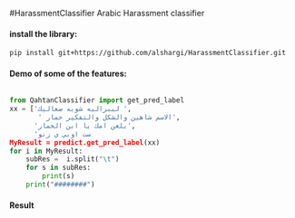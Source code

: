 
  #HarassmentClassifier
   Arabic Harassment classifier


#### install the library:
```bash
pip install git+https://github.com/alshargi/HarassmentClassifier.git
```
#### Demo of some of the features:
```python

from QahtanClassifier import get_pred_label
xx = ['ليبراليه شويه صعاليك ',
       ' الاسم شاهين والشكل والتفكير حمار',
      'يلعن امك يا ابن الحمار',
      'ست اوبي ي زنو
MyResult = predict.get_pred_label(xx)
for i in MyResult:
    subRes =  i.split("\t")
    for s in subRes:
        print(s)
    print("########")

```

#### Result
```bash



```





